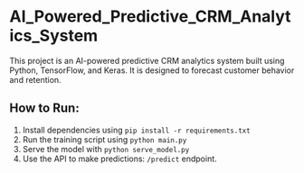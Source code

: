# AI_Powered_Predictive_CRM_Analytics_System
This project is an AI-powered predictive CRM analytics system built using Python, TensorFlow, and Keras. It is designed to forecast customer behavior and retention.
## How to Run:
1. Install dependencies using `pip install -r requirements.txt`
2. Run the training script using `python main.py`
3. Serve the model with `python serve_model.py`
4. Use the API to make predictions: `/predict` endpoint.
